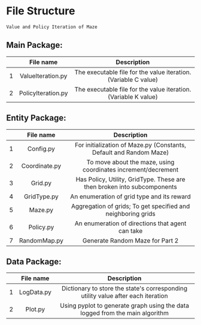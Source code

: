 # File Structure
    Value and Policy Iteration of Maze
## Main Package:
|  | File name  | Description  |
| :-: | :-: | :-: |
| 1 | ValueIteration.py | The executable file for the value iteration. (Variable C value) |
| 2 | PolicyIteration.py | The executable file for the value iteration. (Variable K value) |
     
## Entity Package:
|  | File name  | Description  |
| :-: | :-: | :-: |
| 1 | Config.py | For initialization of Maze.py (Constants, Default and Random Maze) |
| 2 | Coordinate.py | To move about the maze, using coordinates increment/decrement |
| 3 | Grid.py | Has Policy, Utility, GridType. These are then broken into subcomponents |
| 4 | GridType.py | An enumeration of grid type and its reward |
| 5 | Maze.py | Aggregation of grids; To get specified and neighboring grids |
| 6 | Policy.py | An enumeration of directions that agent can take |
| 7 | RandomMap.py | Generate Random Maze for Part 2 |

## Data Package:
|  | File name  | Description  |
| :-: | :-: | :-: |
| 1 | LogData.py | Dictionary to store the state's corresponding utility value after each iteration |
| 2 | Plot.py | Using pyplot to generate graph using the data logged from the main algorithm |
